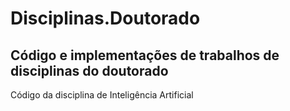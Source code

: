 # Disciplinas.Doutorado
Código e implementações de trabalhos de disciplinas do doutorado
-------------
Código da disciplina de Inteligência Artificial
